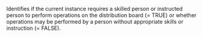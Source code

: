 Identifies if the current instance requires a skilled person or instructed person to perform operations on the distribution board (= TRUE) or whether operations may be performed by a person without appropriate skills or instruction (= FALSE).